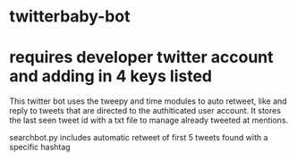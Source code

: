 # twitterbaby-bot
# requires developer twitter account and adding in 4 keys listed


This twitter bot uses the tweepy and time modules to auto retweet, like and reply to tweets that are directed to the authiticated user account. It stores the last seen tweet id with a txt file to manage already tweeted at mentions.

searchbot.py includes automatic retweet of first 5 tweets found with a specific hashtag

